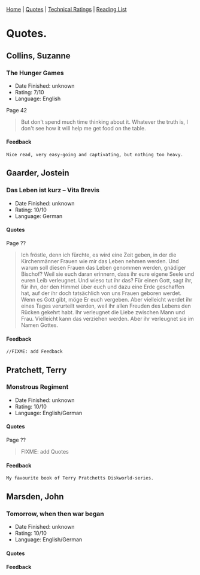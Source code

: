 [Home](https://github.com/engeld/reading-list/blob/master/README.md) | 
[Quotes](http://github.com/engeld/reading-list/blob/master/quotes.md) | 
[Technical Ratings](http://github.com/engeld/reading-list/blob/master/technical-ratings.md) | 
[Reading List](http://github.com/engeld/reading-list/blob/master/reading-list.md)

# Quotes.
## Collins, Suzanne
### The Hunger Games
+ Date Finished: unknown
+ Rating: 7/10
+ Language: English

Page 42
> But don't spend much time thinking about it. Whatever the truth is, I don't see how it will help me get food on the table.

#### Feedback
````
Nice read, very easy-going and captivating, but nothing too heavy.
````
## Gaarder, Jostein
### Das Leben ist kurz – Vita Brevis
+ Date Finished: unknown
+ Rating: 10/10
+ Language: German

#### Quotes
Page ??
> Ich fröstle, denn ich fürchte, es wird eine Zeit geben, in der die Kirchenmänner Frauen wie mir das Leben nehmen werden. Und warum soll diesen Frauen das Leben genommen werden, gnädiger Bischof? Weil sie euch daran erinnern, dass ihr eure eigene Seele und euren Leib verleugnet. Und wieso tut ihr das? Für einen Gott, sagt ihr, für ihn, der den Himmel über euch und dazu eine Erde geschaffen hat, auf der ihr doch tatsächlich von uns Frauen geboren werdet.
> Wenn es Gott gibt, möge Er euch vergeben. Aber vielleicht werdet ihr eines Tages verurteilt werden, weil ihr allen Freuden des Lebens den Rücken gekehrt habt. Ihr verleugnet die Liebe zwischen Mann und Frau. Vielleicht kann das verziehen werden. Aber ihr verleugnet sie im Namen Gottes.

#### Feedback
````
//FIXME: add Feedback
````
## Pratchett, Terry
### Monstrous Regiment
+ Date Finished: unknown
+ Rating: 10/10
+ Language: English/German

#### Quotes
Page ??
> FIXME: add Quotes

#### Feedback
````
My favourite book of Terry Pratchetts Diskworld-series. 
````

## Marsden, John
### Tomorrow, when then war began
+ Date Finished: unknown
+ Rating: 10/10
+ Language: English/German

#### Quotes

#### Feedback
````

````
